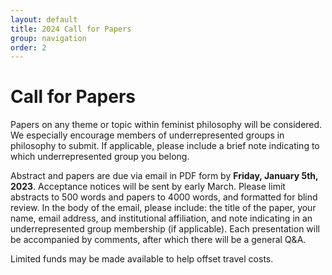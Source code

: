 ```yaml
---
layout: default
title: 2024 Call for Papers
group: navigation
order: 2
---
```


# Call for Papers

Papers on any theme or topic within feminist philosophy will be considered. We especially encourage members of underrepresented groups in philosophy to submit. If applicable, please include a brief note indicating to which underrepresented group you belong.

Abstract and papers are due via email in PDF form by **Friday, January 5th, 2023**. Acceptance notices will be sent by early March. Please limit abstracts to 500 words and papers to 4000 words, and formatted for blind review. In the body of the email, please include: the title of the paper, your name, email address, and institutional affiliation, and note indicating in an underrepresented group membership (if applicable). Each presentation will be accompanied by comments, after which there will be a general Q&A.

Limited funds may be made available to help offset travel costs.

<p><script language="JavaScript" type="text/javascript">
    var fem = "femphilaz";
    var arr = "@";
    var phil = "gmail";
    var dot = ".";
    var arizona = "com";
    var s = " ";
    document.write("Please send submissions to" + s + "<a href=" + "mail" + "to:" + fem + arr + phil + dot + arizona
          + ">" + fem + arr + phil + dot + arizona + "</a>.");
  </script></p>
